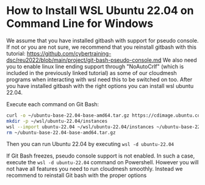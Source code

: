 # How to Install WSL Ubuntu 22.04 on Command Line for Windows

We assume that you have installed gitbash with support for pseudo console. If not or you are not sure, we recommend that you reinstall gitbash with this tutorial: <https://github.com/cybertraining-dsc/reu2022/blob/main/project/git-bash-pseudo-console.md> We also need you to enable linux line ending support through "NoAutoCrlf" (which is included in the previously linked tutorial) as some of our cloudmesh programs when interacting with wsl need this to be switched on too. After you have installed gitbash with the right options you can install wsl ubuntu 22.04.

Execute each command on Git Bash:

```bash
curl -o ~/ubuntu-base-22.04-base-amd64.tar.gz https://cdimage.ubuntu.com/ubuntu-base/releases/22.04/release/ubuntu-base-22.04-base-amd64.tar.gz
mkdir -p ~/wsl/ubuntu-22.04/instances
wsl --import ubuntu-22.04 ~/wsl/ubuntu-22.04/instances ~/ubuntu-base-22.04-base-amd64.tar.gz
rm ~/ubuntu-base-22.04-base-amd64.tar.gz
```

Then you can run Ubuntu 22.04 by executing
`wsl -d ubuntu-22.04`

If Git Bash freezes,  pseudo console support is not enabled. In such a case,
execute the `wsl -d ubuntu-22.04` command on Powershell. However you will not have all features you need to run cloudmesh smoothly. Instead we recommend to reinstall Git bash with the proper options
